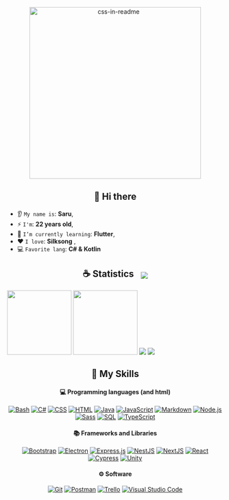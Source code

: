 <div align="center">
    <img src="example.svg" width="400" height="400" alt="css-in-readme">
</div>

<h2 align="center">👋 Hi there</h2>

* 👂 `My name is`: **Saru**,
* ⚡ `I'm`: **22 years old**,
* 🌱 `I’m currently learning`: **Flutter**,
* ❤️ `I love`: **Silksong**  ,
* 💻 `Favorite lang`: **C# & Kotlin**  

<h2 style="display:flex;gap:1rem;width:100%;align-items:center;justify-content:center;">
  <span>☕ Statistics</span>
  <img src="https://komarev.com/ghpvc/?username=sarudev&color=blueviolet"/>
</h2>

<div class="statistics">
  <img height="150px" width="auto" src ="https://github-readme-stats.vercel.app/api/top-langs/?username=sarudev&layout=compact&theme=dracula&css,php,html&hide_border=true">
  <img height="150px" width="auto" src ="https://github-readme-stats.vercel.app/api?username=sarudev&show_icons=true&count_private=true&theme=dracula&hide_border=true&hide=issues,contribs">
  <img src ="https://github-readme-streak-stats.herokuapp.com?user=sarudev&theme=dracula&hide_border=true">
  <img src="https://github-profile-trophy.vercel.app/?username=sarudev&theme=tokyonight"/>
</div>

<h2 align="center">🌱 My Skills</h2>

<h4 align="center">💻 Programming languages (and html)</h4>

<p align="center">
  <a href="https://github.com/search?q=user%3Asarudev1+language%3Abash"><img alt="Bash" src="https://img.shields.io/badge/Bash-121011.svg?logo=gnu-bash&logoColor=white"></a>
  <a href="https://github.com/search?q=user%3Asarudev1+language%3Acsharp"><img alt="C#" src="https://custom-icon-badges.demolab.com/badge/C%23-68217A.svg?logo=cs2&logoColor=white"></a>
  <a href="https://github.com/search?q=user%3Asarudev1+language%3Acss"><img alt="CSS" src="https://img.shields.io/badge/CSS-1572B6.svg?logo=css3&logoColor=white"></a>
  <a href="https://github.com/search?q=user%3Asarudev1+language%3Ahtml"><img alt="HTML" src="https://img.shields.io/badge/HTML-E34F26.svg?logo=html5&logoColor=white"></a>
  <a href="https://github.com/search?q=user%3Asarudev1+language%3Ajava"><img alt="Java" src="https://custom-icon-badges.demolab.com/badge/Java-007396.svg?logo=java&logoColor=white"></a>
  <a href="https://github.com/search?q=user%3Asarudev1+language%3Ajavascript"><img alt="JavaScript" src="https://img.shields.io/badge/JavaScript-F7DF1E.svg?logo=javascript&logoColor=black"></a>
  <a href="https://github.com/search?q=user%3Asarudev1+language%3Amarkdown"><img alt="Markdown" src="https://img.shields.io/badge/Markdown-000000.svg?logo=markdown&logoColor=white"></a>
  <a href="https://github.com/search?q=user%3Asarudev1+language%3Ajavascript"><img alt="Node.js" src="https://img.shields.io/badge/Node.js-43853D.svg?logo=node.js&logoColor=white"></a>
  <a href="https://github.com/search?q=user%3Asarudev1+language%3Asass"><img alt="Sass" src="https://img.shields.io/badge/Sass-CC6699.svg?logo=sass&logoColor=white"></a>
  <a href="https://github.com/search?q=user%3Asarudev1+language%3Asql"><img alt="SQL" src="https://custom-icon-badges.demolab.com/badge/SQL-025E8C.svg?logo=database&logoColor=white"></a>
  <a href="https://github.com/search?q=user%3Asarudev1+language%3AtypeScript"><img alt="TypeScript" src="https://img.shields.io/badge/TypeScript-007ACC.svg?logo=typescript&logoColor=white"></a>
</p>

<h4 align="center">📚 Frameworks and Libraries</h4>

<p align="center">
  <a href="#"><img alt="Bootstrap" src="https://img.shields.io/badge/Bootstrap-7952B3.svg?logo=bootstrap&logoColor=white"></a>
  <a href="#"><img alt="Electron" src="https://img.shields.io/badge/Electron-20232e.svg?logo=electron&logoColor=white"></a>
  <a href="#"><img alt="Express.js" src="https://img.shields.io/badge/Express-404d59.svg?logo=express&logoColor=white"></a>
  <a href="#"><img alt="NestJS" src="https://img.shields.io/badge/NestJS-E0234E.svg?logo=nestjs&logoColor=white"></a>
  <a href="#"><img alt="NextJS" src="https://img.shields.io/badge/NextJS-000000.svg?logo=nextdotjs&logoColor=white"></a>
  <a href="#"><img alt="React" src="https://img.shields.io/badge/React-61DAFB.svg?logo=react&logoColor=black"></a>
  <a href="#"><img alt="Cypress" src="https://img.shields.io/badge/Cypress-1572B6.svg?logo=cypress&logoColor=black"></a>
  <a href="#"><img alt="Unity" src="https://img.shields.io/badge/Unity-000000.svg?logo=unity&logoColor=white"></a>
</p>

<h4 align="center">⚙ Software</h4>

<p align="center">
  <a href="#"><img alt="Git" src="https://img.shields.io/badge/Git-F05033.svg?logo=git&logoColor=white"></a>
  <a href="#"><img alt="Postman" src="https://img.shields.io/badge/Postman-4000BF.svg?logo=postman&logoColor=white"></a>
  <a href="#"><img alt="Trello" src="https://img.shields.io/badge/Trello-0052CC.svg?logo=trello&logoColor=white"></a>
  <a href="#"><img alt="Visual Studio Code" src="https://img.shields.io/badge/Visual%20Studio%20Code-0078d7.svg?logo=visual-studio-code&logoColor=white"></a>
</p>
